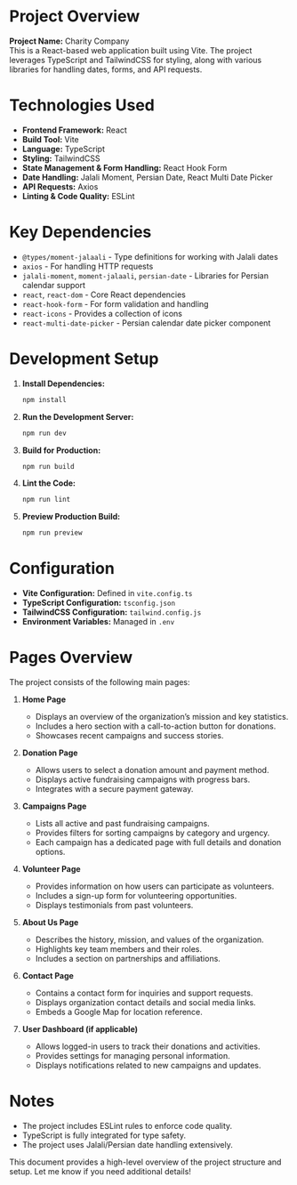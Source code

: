 # Project Overview

**Project Name:** Charity Company\
This is a React-based web application built using Vite. The project leverages TypeScript and TailwindCSS for styling, along with various libraries for handling dates, forms, and API requests.

# Technologies Used

- **Frontend Framework:** React
- **Build Tool:** Vite
- **Language:** TypeScript
- **Styling:** TailwindCSS
- **State Management & Form Handling:** React Hook Form
- **Date Handling:** Jalali Moment, Persian Date, React Multi Date Picker
- **API Requests:** Axios
- **Linting & Code Quality:** ESLint

# Key Dependencies

- `@types/moment-jalaali` - Type definitions for working with Jalali dates
- `axios` - For handling HTTP requests
- `jalali-moment`, `moment-jalaali`, `persian-date` - Libraries for Persian calendar support
- `react`, `react-dom` - Core React dependencies
- `react-hook-form` - For form validation and handling
- `react-icons` - Provides a collection of icons
- `react-multi-date-picker` - Persian calendar date picker component

# Development Setup

1. **Install Dependencies:**
   ```sh
   npm install
   ```
2. **Run the Development Server:**
   ```sh
   npm run dev
   ```
3. **Build for Production:**
   ```sh
   npm run build
   ```
4. **Lint the Code:**
   ```sh
   npm run lint
   ```
5. **Preview Production Build:**
   ```sh
   npm run preview
   ```

# Configuration

- **Vite Configuration:** Defined in `vite.config.ts`
- **TypeScript Configuration:** `tsconfig.json`
- **TailwindCSS Configuration:** `tailwind.config.js`
- **Environment Variables:** Managed in `.env`

# Pages Overview

The project consists of the following main pages:

1. **Home Page**
   - Displays an overview of the organization’s mission and key statistics.
   - Includes a hero section with a call-to-action button for donations.
   - Showcases recent campaigns and success stories.

2. **Donation Page**
   - Allows users to select a donation amount and payment method.
   - Displays active fundraising campaigns with progress bars.
   - Integrates with a secure payment gateway.

3. **Campaigns Page**
   - Lists all active and past fundraising campaigns.
   - Provides filters for sorting campaigns by category and urgency.
   - Each campaign has a dedicated page with full details and donation options.

4. **Volunteer Page**
   - Provides information on how users can participate as volunteers.
   - Includes a sign-up form for volunteering opportunities.
   - Displays testimonials from past volunteers.

5. **About Us Page**
   - Describes the history, mission, and values of the organization.
   - Highlights key team members and their roles.
   - Includes a section on partnerships and affiliations.

6. **Contact Page**
   - Contains a contact form for inquiries and support requests.
   - Displays organization contact details and social media links.
   - Embeds a Google Map for location reference.

7. **User Dashboard (if applicable)**
   - Allows logged-in users to track their donations and activities.
   - Provides settings for managing personal information.
   - Displays notifications related to new campaigns and updates.

# Notes

- The project includes ESLint rules to enforce code quality.
- TypeScript is fully integrated for type safety.
- The project uses Jalali/Persian date handling extensively.

This document provides a high-level overview of the project structure and setup. Let me know if you need additional details!

